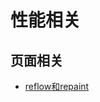 # 性能相关

## 页面相关

- [reflow和repaint](http://www.cnblogs.com/jiajiaobj/archive/2012/06/11/2545291.html)